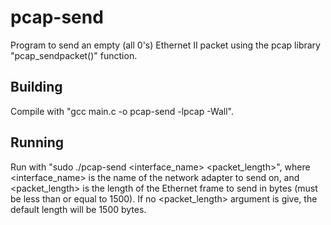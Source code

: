 # pcap-send

Program to send an empty (all 0's) Ethernet II packet using the pcap library "pcap_sendpacket()" function.

## Building

Compile with "gcc main.c -o pcap-send -lpcap -Wall".

## Running

Run with "sudo ./pcap-send <interface_name> <packet_length>", where <interface_name> is the name of the network adapter to send on, and <packet_length> is the length of the Ethernet frame to send in bytes (must be less than or equal to 1500). If no <packet_length> argument is give, the default length will be 1500 bytes.